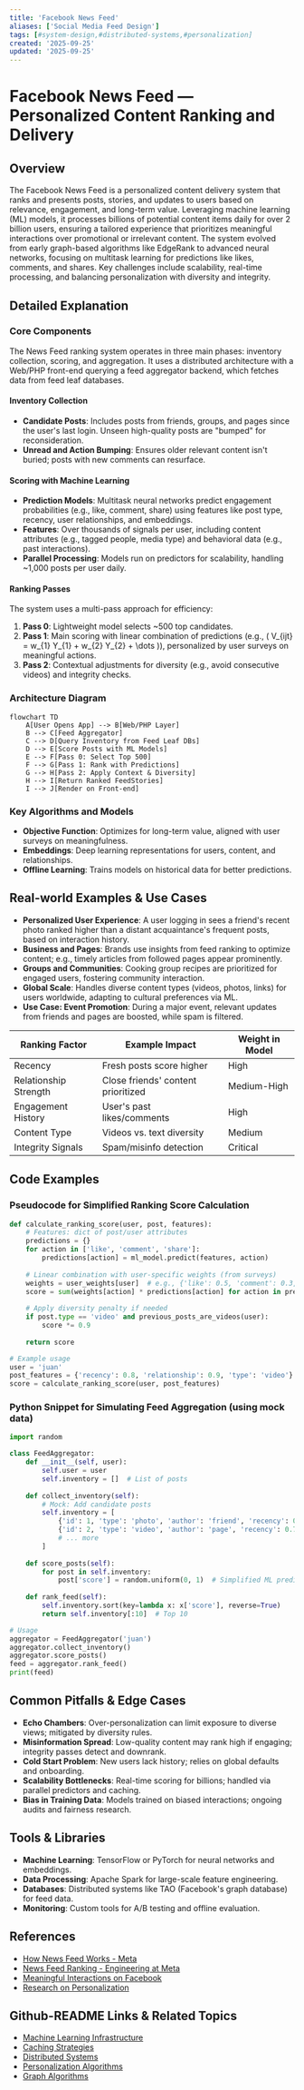 ```yaml
---
title: 'Facebook News Feed'
aliases: ['Social Media Feed Design']
tags: [#system-design,#distributed-systems,#personalization]
created: '2025-09-25'
updated: '2025-09-25'
---
```


# Facebook News Feed — Personalized Content Ranking and Delivery

## Overview

The Facebook News Feed is a personalized content delivery system that ranks and presents posts, stories, and updates to users based on relevance, engagement, and long-term value. Leveraging machine learning (ML) models, it processes billions of potential content items daily for over 2 billion users, ensuring a tailored experience that prioritizes meaningful interactions over promotional or irrelevant content. The system evolved from early graph-based algorithms like EdgeRank to advanced neural networks, focusing on multitask learning for predictions like likes, comments, and shares. Key challenges include scalability, real-time processing, and balancing personalization with diversity and integrity.

## Detailed Explanation

### Core Components

The News Feed ranking system operates in three main phases: inventory collection, scoring, and aggregation. It uses a distributed architecture with a Web/PHP front-end querying a feed aggregator backend, which fetches data from feed leaf databases.

#### Inventory Collection
- **Candidate Posts**: Includes posts from friends, groups, and pages since the user's last login. Unseen high-quality posts are "bumped" for reconsideration.
- **Unread and Action Bumping**: Ensures older relevant content isn't buried; posts with new comments can resurface.

#### Scoring with Machine Learning
- **Prediction Models**: Multitask neural networks predict engagement probabilities (e.g., like, comment, share) using features like post type, recency, user relationships, and embeddings.
- **Features**: Over thousands of signals per user, including content attributes (e.g., tagged people, media type) and behavioral data (e.g., past interactions).
- **Parallel Processing**: Models run on predictors for scalability, handling ~1,000 posts per user daily.

#### Ranking Passes
The system uses a multi-pass approach for efficiency:

1. **Pass 0**: Lightweight model selects ~500 top candidates.
2. **Pass 1**: Main scoring with linear combination of predictions (e.g., \( V_{ijt} = w_{1} Y_{1} + w_{2} Y_{2} + \dots \)), personalized by user surveys on meaningful actions.
3. **Pass 2**: Contextual adjustments for diversity (e.g., avoid consecutive videos) and integrity checks.

### Architecture Diagram

```mermaid
flowchart TD
    A[User Opens App] --> B[Web/PHP Layer]
    B --> C[Feed Aggregator]
    C --> D[Query Inventory from Feed Leaf DBs]
    D --> E[Score Posts with ML Models]
    E --> F[Pass 0: Select Top 500]
    F --> G[Pass 1: Rank with Predictions]
    G --> H[Pass 2: Apply Context & Diversity]
    H --> I[Return Ranked FeedStories]
    I --> J[Render on Front-end]
```

### Key Algorithms and Models
- **Objective Function**: Optimizes for long-term value, aligned with user surveys on meaningfulness.
- **Embeddings**: Deep learning representations for users, content, and relationships.
- **Offline Learning**: Trains models on historical data for better predictions.

## Real-world Examples & Use Cases

- **Personalized User Experience**: A user logging in sees a friend's recent photo ranked higher than a distant acquaintance's frequent posts, based on interaction history.
- **Business and Pages**: Brands use insights from feed ranking to optimize content; e.g., timely articles from followed pages appear prominently.
- **Groups and Communities**: Cooking group recipes are prioritized for engaged users, fostering community interaction.
- **Global Scale**: Handles diverse content types (videos, photos, links) for users worldwide, adapting to cultural preferences via ML.
- **Use Case: Event Promotion**: During a major event, relevant updates from friends and pages are boosted, while spam is filtered.

| Ranking Factor | Example Impact | Weight in Model |
|----------------|----------------|-----------------|
| Recency | Fresh posts score higher | High |
| Relationship Strength | Close friends' content prioritized | Medium-High |
| Engagement History | User's past likes/comments | High |
| Content Type | Videos vs. text diversity | Medium |
| Integrity Signals | Spam/misinfo detection | Critical |

## Code Examples

### Pseudocode for Simplified Ranking Score Calculation

```python
def calculate_ranking_score(user, post, features):
    # Features: dict of post/user attributes
    predictions = {}
    for action in ['like', 'comment', 'share']:
        predictions[action] = ml_model.predict(features, action)
    
    # Linear combination with user-specific weights (from surveys)
    weights = user_weights[user]  # e.g., {'like': 0.5, 'comment': 0.3, 'share': 0.2}
    score = sum(weights[action] * predictions[action] for action in predictions)
    
    # Apply diversity penalty if needed
    if post.type == 'video' and previous_posts_are_videos(user):
        score *= 0.9
    
    return score

# Example usage
user = 'juan'
post_features = {'recency': 0.8, 'relationship': 0.9, 'type': 'video'}
score = calculate_ranking_score(user, post_features)
```

### Python Snippet for Simulating Feed Aggregation (using mock data)

```python
import random

class FeedAggregator:
    def __init__(self, user):
        self.user = user
        self.inventory = []  # List of posts
    
    def collect_inventory(self):
        # Mock: Add candidate posts
        self.inventory = [
            {'id': 1, 'type': 'photo', 'author': 'friend', 'recency': 0.9},
            {'id': 2, 'type': 'video', 'author': 'page', 'recency': 0.7},
            # ... more
        ]
    
    def score_posts(self):
        for post in self.inventory:
            post['score'] = random.uniform(0, 1)  # Simplified ML prediction
    
    def rank_feed(self):
        self.inventory.sort(key=lambda x: x['score'], reverse=True)
        return self.inventory[:10]  # Top 10

# Usage
aggregator = FeedAggregator('juan')
aggregator.collect_inventory()
aggregator.score_posts()
feed = aggregator.rank_feed()
print(feed)
```

## Common Pitfalls & Edge Cases

- **Echo Chambers**: Over-personalization can limit exposure to diverse views; mitigated by diversity rules.
- **Misinformation Spread**: Low-quality content may rank high if engaging; integrity passes detect and downrank.
- **Cold Start Problem**: New users lack history; relies on global defaults and onboarding.
- **Scalability Bottlenecks**: Real-time scoring for billions; handled via parallel predictors and caching.
- **Bias in Training Data**: Models trained on biased interactions; ongoing audits and fairness research.

## Tools & Libraries

- **Machine Learning**: TensorFlow or PyTorch for neural networks and embeddings.
- **Data Processing**: Apache Spark for large-scale feature engineering.
- **Databases**: Distributed systems like TAO (Facebook's graph database) for feed data.
- **Monitoring**: Custom tools for A/B testing and offline evaluation.

## References

- [How News Feed Works - Meta](https://about.fb.com/news/2021/01/how-news-feed-works/)
- [News Feed Ranking - Engineering at Meta](https://engineering.fb.com/2021/01/26/data-infrastructure/news-feed-ranking/)
- [Meaningful Interactions on Facebook](https://about.fb.com/news/2018/01/news-feed-fyi-bringing-people-closer-together/)
- [Research on Personalization](https://dl.acm.org/doi/10.1145/3328526.3329558)

## Github-README Links & Related Topics

- [Machine Learning Infrastructure](../machine-learning-infrastructure/README.md)
- [Caching Strategies](../caching-strategies/README.md)
- [Distributed Systems](../system-design-basics/README.md)
- [Personalization Algorithms](../probabilistic-algorithms/README.md)
- [Graph Algorithms](../graph-algorithms/README.md)